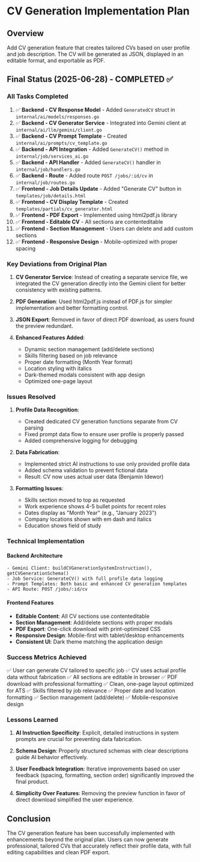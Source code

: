 # CV Generation Implementation Plan

## Overview

Add CV generation feature that creates tailored CVs based on user profile and job description. The CV will be generated as JSON, displayed in an editable format, and exportable as PDF.

## Final Status (2025-06-28) - COMPLETED ✅

### All Tasks Completed
1. ✅ **Backend - CV Response Model** - Added `GeneratedCV` struct in `internal/ai/models/responses.go`
2. ✅ **Backend - CV Generator Service** - Integrated into Gemini client at `internal/ai/llm/gemini/client.go`
3. ✅ **Backend - CV Prompt Template** - Created `internal/ai/prompts/cv_template.go`
4. ✅ **Backend - API Integration** - Added `GenerateCV()` method in `internal/job/services_ai.go`
5. ✅ **Backend - API Handler** - Added `GenerateCV()` handler in `internal/job/handlers.go`
6. ✅ **Backend - Route** - Added route `POST /jobs/:id/cv` in `internal/job/routes.go`
7. ✅ **Frontend - Job Details Update** - Added "Generate CV" button in `templates/job/details.html`
8. ✅ **Frontend - CV Display Template** - Created `templates/partials/cv_generator.html`
9. ✅ **Frontend - PDF Export** - Implemented using html2pdf.js library
10. ✅ **Frontend - Editable CV** - All sections are contenteditable
11. ✅ **Frontend - Section Management** - Users can delete and add custom sections
12. ✅ **Frontend - Responsive Design** - Mobile-optimized with proper spacing

### Key Deviations from Original Plan

1. **CV Generator Service**: Instead of creating a separate service file, we integrated the CV generation directly into the Gemini client for better consistency with existing patterns.

2. **PDF Generation**: Used html2pdf.js instead of PDF.js for simpler implementation and better formatting control.

3. **JSON Export**: Removed in favor of direct PDF download, as users found the preview redundant.

4. **Enhanced Features Added**:
   - Dynamic section management (add/delete sections)
   - Skills filtering based on job relevance
   - Proper date formatting (Month Year format)
   - Location styling with italics
   - Dark-themed modals consistent with app design
   - Optimized one-page layout

### Issues Resolved

1. **Profile Data Recognition**: 
   - Created dedicated CV generation functions separate from CV parsing
   - Fixed prompt data flow to ensure user profile is properly passed
   - Added comprehensive logging for debugging

2. **Data Fabrication**:
   - Implemented strict AI instructions to use only provided profile data
   - Added schema validation to prevent fictional data
   - Result: CV now uses actual user data (Benjamin Idewor)

3. **Formatting Issues**:
   - Skills section moved to top as requested
   - Work experience shows 4-5 bullet points for recent roles
   - Dates display as "Month Year" (e.g., "January 2023")
   - Company locations shown with em dash and italics
   - Education shows field of study

### Technical Implementation

#### Backend Architecture
```
- Gemini Client: buildCVGenerationSystemInstruction(), getCVGenerationSchema()
- Job Service: GenerateCV() with full profile data logging
- Prompt Templates: Both basic and enhanced CV generation templates
- API Route: POST /jobs/:id/cv
```

#### Frontend Features
- **Editable Content**: All CV sections use contenteditable
- **Section Management**: Add/delete sections with proper modals
- **PDF Export**: One-click download with print-optimized CSS
- **Responsive Design**: Mobile-first with tablet/desktop enhancements
- **Consistent UI**: Dark theme matching the application design

### Success Metrics Achieved

✅ User can generate CV tailored to specific job
✅ CV uses actual profile data without fabrication
✅ All sections are editable in browser
✅ PDF download with professional formatting
✅ Clean, one-page layout optimized for ATS
✅ Skills filtered by job relevance
✅ Proper date and location formatting
✅ Section management (add/delete)
✅ Mobile-responsive design

### Lessons Learned

1. **AI Instruction Specificity**: Explicit, detailed instructions in system prompts are crucial for preventing data fabrication.

2. **Schema Design**: Properly structured schemas with clear descriptions guide AI behavior effectively.

3. **User Feedback Integration**: Iterative improvements based on user feedback (spacing, formatting, section order) significantly improved the final product.

4. **Simplicity Over Features**: Removing the preview function in favor of direct download simplified the user experience.

## Conclusion

The CV generation feature has been successfully implemented with enhancements beyond the original plan. Users can now generate professional, tailored CVs that accurately reflect their profile data, with full editing capabilities and clean PDF export.